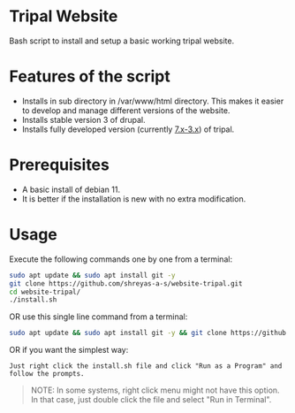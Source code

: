 # Tripal Website
Bash script to install and setup a basic working tripal website.

# Features of the script
- Installs in sub directory in /var/www/html directory. This makes it easier to develop and manage different versions of the website.
- Installs stable version 3 of drupal.
- Installs fully developed version (currently [7.x-3.x](https://github.com/tripal/tripal/tree/7.x-3.x)) of tripal.

# Prerequisites
- A basic install of debian 11.
- It is better if the installation is new with no extra modification.

# Usage
Execute the following commands one by one from a terminal:
```bash
sudo apt update && sudo apt install git -y
git clone https://github.com/shreyas-a-s/website-tripal.git
cd website-tripal/
./install.sh
```
OR use this single line command from a terminal:
```bash
sudo apt update && sudo apt install git -y && git clone https://github.com/shreyas-a-s/website-tripal.git && cd website-tripal/ && ./install.sh
```
OR if you want the simplest way:
```
Just right click the install.sh file and click "Run as a Program" and follow the prompts.
```
>  NOTE: In some systems, right click menu might not have this option. In that case, just double click the file and select "Run in Terminal".

